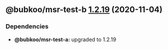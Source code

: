 ## @bubkoo/msr-test-b [1.2.19](https://github.com/bubkoo/monorepo-semantic-release/compare/@bubkoo/msr-test-b@1.2.18...@bubkoo/msr-test-b@1.2.19) (2020-11-04)





### Dependencies

* **@bubkoo/msr-test-a:** upgraded to 1.2.19
